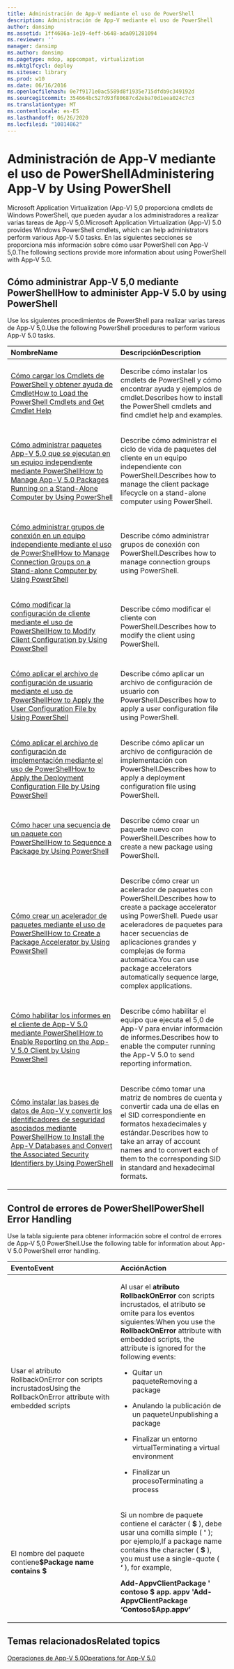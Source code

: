 ```yaml
---
title: Administración de App-V mediante el uso de PowerShell
description: Administración de App-V mediante el uso de PowerShell
author: dansimp
ms.assetid: 1ff4686a-1e19-4eff-b648-ada091281094
ms.reviewer: ''
manager: dansimp
ms.author: dansimp
ms.pagetype: mdop, appcompat, virtualization
ms.mktglfcycl: deploy
ms.sitesec: library
ms.prod: w10
ms.date: 06/16/2016
ms.openlocfilehash: 0e7f9171e0ac5589d8f1935e715dfdb9c349192d
ms.sourcegitcommit: 354664bc527d93f80687cd2eba70d1eea024c7c3
ms.translationtype: MT
ms.contentlocale: es-ES
ms.lasthandoff: 06/26/2020
ms.locfileid: "10814862"
---
```

# <span data-ttu-id="28a1b-103">Administración de App-V mediante el uso de PowerShell</span><span class="sxs-lookup"><span data-stu-id="28a1b-103">Administering App-V by Using PowerShell</span></span>


<span data-ttu-id="28a1b-104">Microsoft Application Virtualization (App-V) 5,0 proporciona cmdlets de Windows PowerShell, que pueden ayudar a los administradores a realizar varias tareas de App-V 5,0.</span><span class="sxs-lookup"><span data-stu-id="28a1b-104">Microsoft Application Virtualization (App-V) 5.0 provides Windows PowerShell cmdlets, which can help administrators perform various App-V 5.0 tasks.</span></span> <span data-ttu-id="28a1b-105">En las siguientes secciones se proporciona más información sobre cómo usar PowerShell con App-V 5,0.</span><span class="sxs-lookup"><span data-stu-id="28a1b-105">The following sections provide more information about using PowerShell with App-V 5.0.</span></span>

## <span data-ttu-id="28a1b-106">Cómo administrar App-V 5,0 mediante PowerShell</span><span class="sxs-lookup"><span data-stu-id="28a1b-106">How to administer App-V 5.0 by using PowerShell</span></span>


<span data-ttu-id="28a1b-107">Use los siguientes procedimientos de PowerShell para realizar varias tareas de App-V 5,0.</span><span class="sxs-lookup"><span data-stu-id="28a1b-107">Use the following PowerShell procedures to perform various App-V 5.0 tasks.</span></span>

<table>
<colgroup>
<col width="50%" />
<col width="50%" />
</colgroup>
<thead>
<tr class="header">
<th align="left"><span data-ttu-id="28a1b-108">Nombre</span><span class="sxs-lookup"><span data-stu-id="28a1b-108">Name</span></span></th>
<th align="left"><span data-ttu-id="28a1b-109">Descripción</span><span class="sxs-lookup"><span data-stu-id="28a1b-109">Description</span></span></th>
</tr>
</thead>
<tbody>
<tr class="odd">
<td align="left"><p><a href="how-to-load-the-powershell-cmdlets-and-get-cmdlet-help-50-sp3.md" data-raw-source="[How to Load the PowerShell Cmdlets and Get Cmdlet Help](how-to-load-the-powershell-cmdlets-and-get-cmdlet-help-50-sp3.md)"><span data-ttu-id="28a1b-110">Cómo cargar los Cmdlets de PowerShell y obtener ayuda de Cmdlet</span><span class="sxs-lookup"><span data-stu-id="28a1b-110">How to Load the PowerShell Cmdlets and Get Cmdlet Help</span></span></a></p></td>
<td align="left"><p><span data-ttu-id="28a1b-111">Describe cómo instalar los cmdlets de PowerShell y cómo encontrar ayuda y ejemplos de cmdlet.</span><span class="sxs-lookup"><span data-stu-id="28a1b-111">Describes how to install the PowerShell cmdlets and find cmdlet help and examples.</span></span></p></td>
</tr>
<tr class="even">
<td align="left"><p><a href="how-to-manage-app-v-50-packages-running-on-a-stand-alone-computer-by-using-powershell.md" data-raw-source="[How to Manage App-V 5.0 Packages Running on a Stand-Alone Computer by Using PowerShell](how-to-manage-app-v-50-packages-running-on-a-stand-alone-computer-by-using-powershell.md)"><span data-ttu-id="28a1b-112">Cómo administrar paquetes App-V 5.0 que se ejecutan en un equipo independiente mediante PowerShell</span><span class="sxs-lookup"><span data-stu-id="28a1b-112">How to Manage App-V 5.0 Packages Running on a Stand-Alone Computer by Using PowerShell</span></span></a></p></td>
<td align="left"><p><span data-ttu-id="28a1b-113">Describe cómo administrar el ciclo de vida de paquetes del cliente en un equipo independiente con PowerShell.</span><span class="sxs-lookup"><span data-stu-id="28a1b-113">Describes how to manage the client package lifecycle on a stand-alone computer using PowerShell.</span></span></p></td>
</tr>
<tr class="odd">
<td align="left"><p><a href="how-to-manage-connection-groups-on-a-stand-alone-computer-by-using-powershell.md" data-raw-source="[How to Manage Connection Groups on a Stand-alone Computer by Using PowerShell](how-to-manage-connection-groups-on-a-stand-alone-computer-by-using-powershell.md)"><span data-ttu-id="28a1b-114">Cómo administrar grupos de conexión en un equipo independiente mediante el uso de PowerShell</span><span class="sxs-lookup"><span data-stu-id="28a1b-114">How to Manage Connection Groups on a Stand-alone Computer by Using PowerShell</span></span></a></p></td>
<td align="left"><p><span data-ttu-id="28a1b-115">Describe cómo administrar grupos de conexión con PowerShell.</span><span class="sxs-lookup"><span data-stu-id="28a1b-115">Describes how to manage connection groups using PowerShell.</span></span></p></td>
</tr>
<tr class="even">
<td align="left"><p><a href="how-to-modify-client-configuration-by-using-powershell.md" data-raw-source="[How to Modify Client Configuration by Using PowerShell](how-to-modify-client-configuration-by-using-powershell.md)"><span data-ttu-id="28a1b-116">Cómo modificar la configuración de cliente mediante el uso de PowerShell</span><span class="sxs-lookup"><span data-stu-id="28a1b-116">How to Modify Client Configuration by Using PowerShell</span></span></a></p></td>
<td align="left"><p><span data-ttu-id="28a1b-117">Describe cómo modificar el cliente con PowerShell.</span><span class="sxs-lookup"><span data-stu-id="28a1b-117">Describes how to modify the client using PowerShell.</span></span></p></td>
</tr>
<tr class="odd">
<td align="left"><p><a href="how-to-apply-the-user-configuration-file-by-using-powershell.md" data-raw-source="[How to Apply the User Configuration File by Using PowerShell](how-to-apply-the-user-configuration-file-by-using-powershell.md)"><span data-ttu-id="28a1b-118">Cómo aplicar el archivo de configuración de usuario mediante el uso de PowerShell</span><span class="sxs-lookup"><span data-stu-id="28a1b-118">How to Apply the User Configuration File by Using PowerShell</span></span></a></p></td>
<td align="left"><p><span data-ttu-id="28a1b-119">Describe cómo aplicar un archivo de configuración de usuario con PowerShell.</span><span class="sxs-lookup"><span data-stu-id="28a1b-119">Describes how to apply a user configuration file using PowerShell.</span></span></p></td>
</tr>
<tr class="even">
<td align="left"><p><a href="how-to-apply-the-deployment-configuration-file-by-using-powershell.md" data-raw-source="[How to Apply the Deployment Configuration File by Using PowerShell](how-to-apply-the-deployment-configuration-file-by-using-powershell.md)"><span data-ttu-id="28a1b-120">Cómo aplicar el archivo de configuración de implementación mediante el uso de PowerShell</span><span class="sxs-lookup"><span data-stu-id="28a1b-120">How to Apply the Deployment Configuration File by Using PowerShell</span></span></a></p></td>
<td align="left"><p><span data-ttu-id="28a1b-121">Describe cómo aplicar un archivo de configuración de implementación con PowerShell.</span><span class="sxs-lookup"><span data-stu-id="28a1b-121">Describes how to apply a deployment configuration file using PowerShell.</span></span></p></td>
</tr>
<tr class="odd">
<td align="left"><p><a href="how-to-sequence-a-package--by-using-powershell-50.md" data-raw-source="[How to Sequence a Package by Using PowerShell](how-to-sequence-a-package--by-using-powershell-50.md)"><span data-ttu-id="28a1b-122">Cómo hacer una secuencia de un paquete con PowerShell</span><span class="sxs-lookup"><span data-stu-id="28a1b-122">How to Sequence a Package by Using PowerShell</span></span></a></p></td>
<td align="left"><p><span data-ttu-id="28a1b-123">Describe cómo crear un paquete nuevo con PowerShell.</span><span class="sxs-lookup"><span data-stu-id="28a1b-123">Describes how to create a new package using PowerShell.</span></span></p></td>
</tr>
<tr class="even">
<td align="left"><p><a href="how-to-create-a-package-accelerator-by-using-powershell.md" data-raw-source="[How to Create a Package Accelerator by Using PowerShell](how-to-create-a-package-accelerator-by-using-powershell.md)"><span data-ttu-id="28a1b-124">Cómo crear un acelerador de paquetes mediante el uso de PowerShell</span><span class="sxs-lookup"><span data-stu-id="28a1b-124">How to Create a Package Accelerator by Using PowerShell</span></span></a></p></td>
<td align="left"><p><span data-ttu-id="28a1b-125">Describe cómo crear un acelerador de paquetes con PowerShell.</span><span class="sxs-lookup"><span data-stu-id="28a1b-125">Describes how to create a package accelerator using PowerShell.</span></span> <span data-ttu-id="28a1b-126">Puede usar aceleradores de paquetes para hacer secuencias de aplicaciones grandes y complejas de forma automática.</span><span class="sxs-lookup"><span data-stu-id="28a1b-126">You can use package accelerators automatically sequence large, complex applications.</span></span></p></td>
</tr>
<tr class="odd">
<td align="left"><p><a href="how-to-enable-reporting-on-the-app-v-50-client-by-using-powershell.md" data-raw-source="[How to Enable Reporting on the App-V 5.0 Client by Using PowerShell](how-to-enable-reporting-on-the-app-v-50-client-by-using-powershell.md)"><span data-ttu-id="28a1b-127">Cómo habilitar los informes en el cliente de App-V 5.0 mediante PowerShell</span><span class="sxs-lookup"><span data-stu-id="28a1b-127">How to Enable Reporting on the App-V 5.0 Client by Using PowerShell</span></span></a></p></td>
<td align="left"><p><span data-ttu-id="28a1b-128">Describe cómo habilitar el equipo que ejecuta el 5,0 de App-V para enviar información de informes.</span><span class="sxs-lookup"><span data-stu-id="28a1b-128">Describes how to enable the computer running the App-V 5.0 to send reporting information.</span></span></p></td>
</tr>
<tr class="even">
<td align="left"><p><a href="how-to-install-the-app-v-databases-and-convert-the-associated-security-identifiers--by-using-powershell.md" data-raw-source="[How to Install the App-V Databases and Convert the Associated Security Identifiers by Using PowerShell](how-to-install-the-app-v-databases-and-convert-the-associated-security-identifiers--by-using-powershell.md)"><span data-ttu-id="28a1b-129">Cómo instalar las bases de datos de App-V y convertir los identificadores de seguridad asociados mediante PowerShell</span><span class="sxs-lookup"><span data-stu-id="28a1b-129">How to Install the App-V Databases and Convert the Associated Security Identifiers by Using PowerShell</span></span></a></p></td>
<td align="left"><p><span data-ttu-id="28a1b-130">Describe cómo tomar una matriz de nombres de cuenta y convertir cada una de ellas en el SID correspondiente en formatos hexadecimales y estándar.</span><span class="sxs-lookup"><span data-stu-id="28a1b-130">Describes how to take an array of account names and to convert each of them to the corresponding SID in standard and hexadecimal formats.</span></span></p></td>
</tr>
</tbody>
</table>

 

## <span data-ttu-id="28a1b-131">Control de errores de PowerShell</span><span class="sxs-lookup"><span data-stu-id="28a1b-131">PowerShell Error Handling</span></span>


<span data-ttu-id="28a1b-132">Use la tabla siguiente para obtener información sobre el control de errores de App-V 5,0 PowerShell.</span><span class="sxs-lookup"><span data-stu-id="28a1b-132">Use the following table for information about App-V 5.0 PowerShell error handling.</span></span>

<table>
<colgroup>
<col width="50%" />
<col width="50%" />
</colgroup>
<thead>
<tr class="header">
<th align="left"><span data-ttu-id="28a1b-133">Evento</span><span class="sxs-lookup"><span data-stu-id="28a1b-133">Event</span></span></th>
<th align="left"><span data-ttu-id="28a1b-134">Acción</span><span class="sxs-lookup"><span data-stu-id="28a1b-134">Action</span></span></th>
</tr>
</thead>
<tbody>
<tr class="odd">
<td align="left"><p><span data-ttu-id="28a1b-135">Usar el atributo RollbackOnError con scripts incrustados</span><span class="sxs-lookup"><span data-stu-id="28a1b-135">Using the RollbackOnError attribute with embedded scripts</span></span></p></td>
<td align="left"><p><span data-ttu-id="28a1b-136">Al usar el <strong> atributo RollbackOnError </strong> con scripts incrustados, el atributo se omite para los eventos siguientes:</span><span class="sxs-lookup"><span data-stu-id="28a1b-136">When you use the <strong>RollbackOnError</strong> attribute with embedded scripts, the attribute is ignored for the following events:</span></span></p>
<ul>
<li><p><span data-ttu-id="28a1b-137">Quitar un paquete</span><span class="sxs-lookup"><span data-stu-id="28a1b-137">Removing a package</span></span></p></li>
<li><p><span data-ttu-id="28a1b-138">Anulando la publicación de un paquete</span><span class="sxs-lookup"><span data-stu-id="28a1b-138">Unpublishing a package</span></span></p></li>
<li><p><span data-ttu-id="28a1b-139">Finalizar un entorno virtual</span><span class="sxs-lookup"><span data-stu-id="28a1b-139">Terminating a virtual environment</span></span></p></li>
<li><p><span data-ttu-id="28a1b-140">Finalizar un proceso</span><span class="sxs-lookup"><span data-stu-id="28a1b-140">Terminating a process</span></span></p></li>
</ul></td>
</tr>
<tr class="even">
<td align="left"><p><span data-ttu-id="28a1b-141">El nombre del paquete contiene<strong>$</span><span class="sxs-lookup"><span data-stu-id="28a1b-141">Package name contains <strong>$</span></span></strong></p></td>
<td align="left"><p><span data-ttu-id="28a1b-142">Si un nombre de paquete contiene el carácter ( <strong> $ </strong> ), debe usar una comilla simple ( <strong> ' </strong> ); por ejemplo,</span><span class="sxs-lookup"><span data-stu-id="28a1b-142">If a package name contains the character ( <strong>$</strong> ), you must use a single-quote ( <strong>‘</strong> ), for example,</span></span></p>
<p><strong><span data-ttu-id="28a1b-143">Add-AppvClientPackage ' contoso $ app. appv '</span><span class="sxs-lookup"><span data-stu-id="28a1b-143">Add-AppvClientPackage ‘Contoso$App.appv’</span></span></strong></p></td>
</tr>
</tbody>
</table>

 






## <span data-ttu-id="28a1b-144">Temas relacionados</span><span class="sxs-lookup"><span data-stu-id="28a1b-144">Related topics</span></span>


[<span data-ttu-id="28a1b-145">Operaciones de App-V 5.0</span><span class="sxs-lookup"><span data-stu-id="28a1b-145">Operations for App-V 5.0</span></span>](operations-for-app-v-50.md)

 

 





